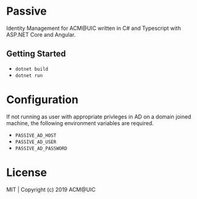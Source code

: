 # Passive

Identity Management for ACM@UIC written in C# and Typescript with ASP.NET Core and Angular.

## Getting Started

- `dotnet build`
- `dotnet run`

# Configuration

If not running as user with appropriate privleges in AD on a domain joined machine, the following environment variables are required.

- `PASSIVE_AD_HOST`
- `PASSIVE_AD_USER`
- `PASSIVE_AD_PASSWORD`

# License

MIT | Copyright (c) 2019 ACM@UIC
